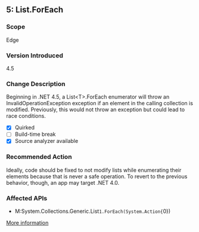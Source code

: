 ## 5: List<T>.ForEach

### Scope
Edge

### Version Introduced
4.5

### Change Description
Beginning in .NET 4.5, a List&lt;T&gt;.ForEach enumerator will throw an InvalidOperationException exception if an element in the calling collection is modified. Previously, this would not throw an exception but could lead to race conditions.

- [x] Quirked
- [ ] Build-time break
- [x] Source analyzer available

### Recommended Action
Ideally, code should be fixed to not modify lists while enumerating their elements because that is never a safe operation. To revert to the previous behavior, though, an app may target .NET 4.0.

### Affected APIs
* M:System.Collections.Generic.List`1.ForEach(System.Action{`0})

[More information](https://msdn.microsoft.com/en-us/library/hh367887\(v=vs.110\).aspx#core)

<!--
    ### Notes
    This introduces an exception, but requires retargeting
    Source analyzer status: Pri 1, source done
-->


